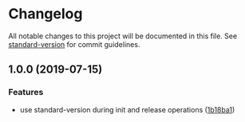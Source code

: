 # Changelog

All notable changes to this project will be documented in this file. See [standard-version](https://github.com/conventional-changelog/standard-version) for commit guidelines.

## 1.0.0 (2019-07-15)


### Features

* use standard-version during init and release operations ([1b18ba1](https://bitbucket.org/onsysol/node-module-bootstrap/commit/1b18ba1))
